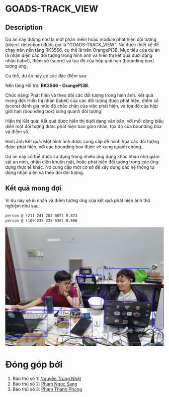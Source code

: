 # GOADS-TRACK_VIEW

## Description

Dự án này dường như là một phần mềm hoặc module phát hiện đối tượng (object detection) được gọi là "GOADS-TRACK_VIEW". Nó được thiết kế để chạy trên nền tảng RK3566, cụ thể là trên OrangePi3B. Mục tiêu của dự án là nhận diện các đối tượng trong hình ảnh và hiển thị kết quả dưới dạng nhãn (label), điểm số (score) và tọa độ của hộp giới hạn (bounding box) tương ứng.

Cụ thể, dự án này có các đặc điểm sau:

Nền tảng Hỗ trợ: **RK3566 - OrangePi3B**.

Chức năng: Phát hiện và theo dõi các đối tượng trong hình ảnh.
Kết quả mong đợi: Hiển thị nhãn (label) của các đối tượng được phát hiện, điểm số (score) đánh giá mức độ chắc chắn của việc phát hiện, và tọa độ của hộp giới hạn (bounding box) xung quanh đối tượng.

Hiển thị Kết quả: Kết quả được hiển thị dưới dạng văn bản, với mỗi dòng biểu diễn một đối tượng được phát hiện bao gồm nhãn, tọa độ của bounding box và điểm số.

Hình ảnh Kết quả: Một hình ảnh được cung cấp để minh họa các đối tượng được phát hiện, với các bounding box được vẽ xung quanh chúng.

Dự án này có thể được sử dụng trong nhiều ứng dụng khác nhau như giám sát an ninh, nhận diện khuôn mặt, hoặc phát hiện đối tượng trong các ứng dụng thực tế khác. Nó cung cấp một cơ sở để xây dựng các hệ thống tự động nhận diện và theo dõi đối tượng.

## Kết quả mong đợi

Ví dụ này sẽ in nhãn và điểm tương ứng của kết quả phát hiện ảnh thử nghiệm như sau:

```
person @ (211 241 283 507) 0.873
person @ (109 235 225 536) 0.866
```

<img src="out.jpg">

# Đóng góp bới

1. Báo thủ số 1: [Nguyễn Trung Nhật](nhatnt@goads.vn)
2. Báo thủ số 2:  [Phạm Ngọc Sang](sangpn@goads.vn)
3. Báo thủ số 3: [Phạm Thanh Phong](phongpt@goads.vn)